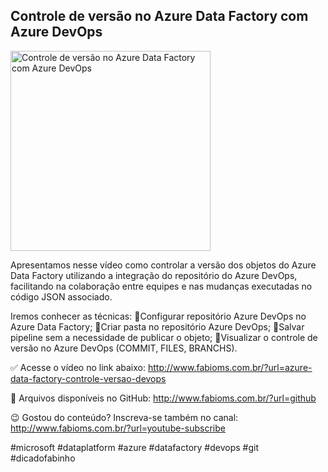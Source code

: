 ## Controle de versão no Azure Data Factory com Azure DevOps

<img src="https://fabioms.com.br/uploads/youtube/XyoCc7Kwnh4.png" alt="Controle de versão no Azure Data Factory com Azure DevOps" title="Azure Data Factory" width="320"/>

Apresentamos nesse vídeo como controlar a versão dos objetos do Azure Data Factory utilizando a integração do repositório do Azure DevOps, facilitando na colaboração entre equipes e nas mudanças executadas no código JSON associado.

Iremos conhecer as técnicas:
🔹Configurar repositório Azure DevOps no Azure Data Factory;
🔹Criar pasta no repositório Azure DevOps;
🔹Salvar pipeline sem a necessidade de publicar o objeto;
🔹Visualizar o controle de versão no Azure DevOps (COMMIT, FILES, BRANCHS).

✅ Acesse o vídeo no link abaixo:
http://www.fabioms.com.br/?url=azure-data-factory-controle-versao-devops

📁 Arquivos disponíveis no GitHub:
http://www.fabioms.com.br/?url=github

😉 Gostou do conteúdo? Inscreva-se também no canal:
http://www.fabioms.com.br/?url=youtube-subscribe 

#microsoft #dataplatform #azure #datafactory #devops #git #dicadofabinho